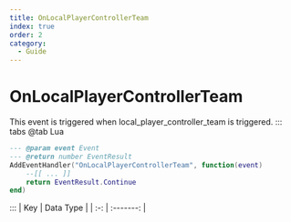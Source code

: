 ```yaml
---
title: OnLocalPlayerControllerTeam
index: true
order: 2
category:
  - Guide
---
```


# OnLocalPlayerControllerTeam
This event is triggered when local_player_controller_team is triggered.
::: tabs
@tab Lua
```lua
--- @param event Event
--- @return number EventResult
AddEventHandler("OnLocalPlayerControllerTeam", function(event)
    --[[ ... ]]
    return EventResult.Continue
end)
```

:::
| Key | Data Type |
| :-: | :-------: |